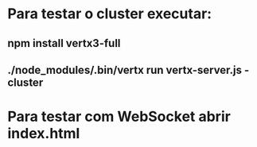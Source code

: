 # Para testar o cluster executar: 
## npm install vertx3-full
## ./node_modules/.bin/vertx run vertx-server.js -cluster
# Para testar com WebSocket abrir index.html